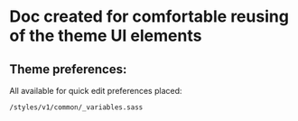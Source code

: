 # Doc created for comfortable reusing of the theme UI elements

## Theme preferences:

All available for quick edit preferences placed:  

`/styles/v1/common/_variables.sass`

